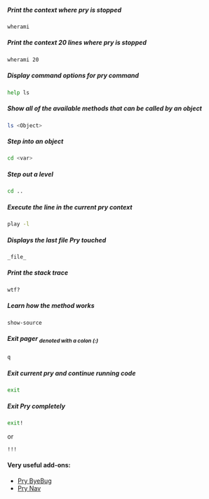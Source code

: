 
##### Print the context where pry is stopped
```sh
wherami
```
##### Print the context 20 lines where pry is stopped
```sh
wherami 20
```
##### Display command options for pry command
```sh
help ls
```
##### Show all of the available methods that can be called by an object
```sh
ls <Object>
```
##### Step into an object
```sh
cd <var>
```
##### Step out a level
```sh
cd ..
```
##### Execute the line in the current pry context
```sh
play -l
```
##### Displays the last file Pry touched
```sh
_file_
```
##### Print the stack trace
```sh
wtf?
```
##### Learn how the method works
```sh
show-source
```
##### Exit pager <em><sub>denoted with a colon (:)</sub></em>
```sh
q
```
##### Exit current pry and continue running code
```sh
exit
```
##### Exit Pry completely
```sh
exit!
```
or
```sh
!!!
```

#### Very useful add-ons:
- [Pry ByeBug](https://github.com/deivid-rodriguez/pry-byebug)
- [Pry Nav](https://github.com/nixme/pry-nav)
